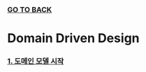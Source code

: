 ### [GO TO BACK](../../../README.md)

# Domain Driven Design

### [1. 도메인 모델 시작](./chapter1/README.md)
